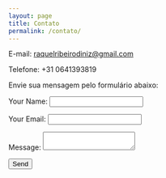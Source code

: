 ```yaml
---
layout: page
title: Contato
permalink: /contato/
---
```


E-mail: raquelribeirodiniz@gmail.com

Telefone: +31 0641393819

Envie sua mensagem pelo formulário abaixo:


<form name="contact" method="POST" netlify>
  <p>
    <label>Your Name: <input type="text" name="name"></label>   
  </p>
  <p>
    <label>Your Email: <input type="email" name="email"></label>
  </p>
  <p>
    <label>Message: <textarea name="message"></textarea></label>
  </p>
  <p>
    <button type="submit">Send</button>
  </p>
</form>
